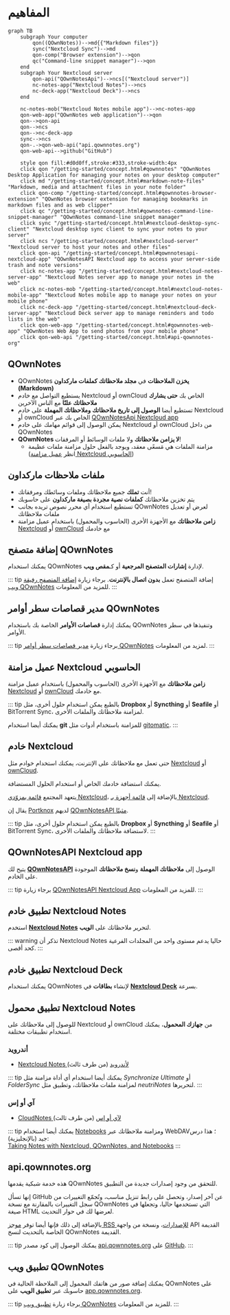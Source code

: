 # المفاهيم

<style scoped>
  /* Remove max-width for content so there is enough space for the Mermaid diagram */
  /* We need "scoped" or this will leak to all other pages! */
  /* We need "main" to be more specific than the default style */
  main .theme-default-content:not(.custom) {
    max-width: none;
  }
</style>

```mermaid
graph TB
    subgraph Your computer
        qon((QOwnNotes))-->md{{"Markdown files"}}
        sync("Nextcloud Sync")-->md
        qon-comp("Browser extension")-->qon
        qc("Command-line snippet manager")-->qon
    end
    subgraph Your Nextcloud server
        qon-api("QOwnNotesApi")-->ncs[("Nextcloud server")]
        nc-notes-app("Nextcloud Notes")-->ncs
        nc-deck-app("Nextcloud Deck")-->ncs
    end

    nc-notes-mob("Nextcloud Notes mobile app")-->nc-notes-app
    qon-web-app("QOwnNotes web application")-->qon
    qon-->qon-api
    qon-->ncs
    qon-->nc-deck-app
    sync-->ncs
    qon-.->qon-web-api("api.qownnotes.org")
    qon-web-api-->github("GitHub")

    style qon fill:#d0d0ff,stroke:#333,stroke-width:4px
    click qon "/getting-started/concept.html#qownnotes" "QOwnNotes Desktop Application for managing your notes on your desktop computer"
    click md "/getting-started/concept.html#markdown-note-files" "Markdown, media and attachment files in your note folder"
    click qon-comp "/getting-started/concept.html#qownnotes-browser-extension" "QOwnNotes browser extension for managing bookmarks in markdown files and as web clipper"
    click qc "/getting-started/concept.html#qownnotes-command-line-snippet-manager" "QOwnNotes command-line snippet manager"
    click sync "/getting-started/concept.html#nextcloud-desktop-sync-client" "Nextcloud desktop sync client to sync your notes to your server"
    click ncs "/getting-started/concept.html#nextcloud-server" "Nextcloud server to host your notes and other files"
    click qon-api "/getting-started/concept.html#qownnotesapi-nextcloud-app" "QOwnNotesAPI Nextcloud app to access your server-side trash and note versions"
    click nc-notes-app "/getting-started/concept.html#nextcloud-notes-server-app" "Nextcloud Notes server app to manage your notes in the web"
    click nc-notes-mob "/getting-started/concept.html#nextcloud-notes-mobile-app" "Nextcloud Notes mobile app to manage your notes on your mobile phone"
    click nc-deck-app "/getting-started/concept.html#nextcloud-deck-server-app" "Nextcloud Deck server app to manage reminders and todo lists in the web"
    click qon-web-app "/getting-started/concept.html#qownnotes-web-app" "QOwnNotes Web App to send photos from your mobile phone"
    click qon-web-api "/getting-started/concept.html#api-qownnotes-org"
```

## QOwnNotes

- QOwnNotes **يخزن الملاحظات** في **مجلد ملاحظاتك كملفات ماركداون (Markdown)**
- يستطيع التواصل مع خادم Nextcloud أو ownCloud الخاص بك **حتى يشارك ملاحظاتك علنًا** مع الناس الآخرين
- تستطيع أيضا **الوصول إلى تاريخ ملاحظاتك وملاحظاتك المهملة** على خادم Nextcloud أو ownCloud الخاص بك عبر [QOwnNotesApi Nextcloud app](#qownnotesapi-nextcloud-app)
- يمكن الوصول إلى قوائم مهامك على خادم Nextcloud أو ownCloud من داخل QOwnNotes
- **QOwnNotes لا يزامن ملاحظاتك** ولا ملفات الوسائط أو المرفقات!
  - مزامنة الملفات هي مَسعًى معقد، ويوجد بالفعل حلول مزامنة ملفات عظيمة (انظر [عميل مزامنة Nextcloud الحاسوبي](#nextcloud-desktop-sync-client))

## ملفات ملاحظات ماركداون

- أنت **تملك** جميع ملاحظاتك وملفات وسائطك ومرفقاتك!
- يتم تخزين ملاحظاتك **كملفات نصية مجردة بصيغة ماركداون** على حاسوبك
- تستطيع استخدام أي محرر نصوص تريده بجانب QOwnNotes لعرض أو تعديل ملفات ملاحظاتك
- **زامن ملاحظاتك** مع الأجهزة الأخرى (الحاسوب والمحمول) باستخدام عميل مزامنة [Nextcloud](https://nextcloud.com/) أو [ownCloud](https://owncloud.org/) مع&nbsp;خادمك

## إضافة متصفح QOwnNotes

يمكنك استخدام QOwnNotes لإدارة **إشارات المتصفح المرجعية** أو كـ**مقص ويب**.

::: tip
إضافة المتصفح تعمل **بدون اتصال بالإنترنت**. برجاء زيارة [إضافة المتصفح رفيقة ويب QOwnNotes](browser-extension.md) للمزيد من المعلومات.
:::

## مدير قصاصات سطر أوامر QOwnNotes

يمكنك إدارة **قصاصات الأوامر** الخاصة بك باستخدام QOwnNotes وتنفيذها في سطر الأوامر.

::: tip
برجاء زيارة [مدير قصاصات سطر أوامر QOwnNotes](command-line-snippet-manager.md) لمزيد من المعلومات.
:::

## عميل مزامنة Nextcloud الحاسوبي

**زامن ملاحظاتك** مع الأجهزة الأخرى (الحاسوب والمحمول) باستخدام عميل مزامنة [Nextcloud](https://nextcloud.com/) أو [ownCloud](https://owncloud.org/) مع&nbsp;خادمك.

::: tip
بالطبع يمكن استخدام حلول أخرى، مثل **Dropbox** أو **Syncthing** أو **Seafile** أو BitTorrent Sync، لمزامنة ملاحظاتك والملفات الأخرى.

يمكنك أيضا استخدام **git** للمزامنة باستخدام أدوات مثل [gitomatic](https://github.com/muesli/gitomatic/).
:::

## خادم Nextcloud

حتى تعمل مع ملاحظاتك على الإنترنت، يمكنك استخدام خوادم مثل [Nextcloud](https://nextcloud.com/) أو [ownCloud](https://owncloud.org/).

يمكنك استضافة خادمك الخاص أو استخدام الحلول المستضافة.

يتعهد المجتمع [قائمة بمزوّدي Nextcloud](https://github.com/nextcloud/providers#providers)، بالإضافة إلى [قائمة أجهزة بـ&nbsp;Nextcloud](https://nextcloud.com/devices/).

يقال إن [Portknox](https://portknox.net) لديهم [QOwnNotesAPI مثبتًا](https://portknox.net/en/app_listing).

::: tip
بالطبع يمكن استخدام حلول أخرى، مثل **Dropbox** أو **Syncthing** أو **Seafile** أو BitTorrent Sync، لاستضافة ملاحظاتك والملفات الأخرى.
:::

## QOwnNotesAPI Nextcloud app

يتيح لك [**QOwnNotesAPI**](https://github.com/pbek/qownnotesapi) الوصول إلى **ملاحظاتك المهملة** و**نسخ ملاحظاتك** الموجودة على الخادم.

::: tip
برجاء زيارة [QOwnNotesAPI Nextcloud App](qownnotesapi.md) للمزيد من المعلومات.
:::

## تطبيق خادم Nextcloud Notes

استخدم [**Nextcloud Notes**](https://github.com/nextcloud/notes) لتحرير ملاحظاتك على **الويب**.

::: warning
تذكر أن Nextcloud Notes حاليا يدعم مستوى واحد من المجلدات الفرعية كحد أقصى.
:::

## تطبيق خادم Nextcloud Deck

يمكنك استخدام QOwnNotes لإنشاء **بطاقات** في [**Nextcloud Deck**](https://github.com/nextcloud/deck) بسرعة.

## تطبيق محمول Nextcloud Notes

للوصول إلى ملاحظاتك على Nextcloud أو ownCloud من **جهازك المحمول**، يمكنك استخدام تطبيقات مختلفة.

### أندرويد

- [Nextcloud Notes لأندرويد](https://play.google.com/store/apps/details?id=it.niedermann.owncloud.notes) (من طرف ثالث)

::: tip
يمكنك أيضا استخدام أي أداة مزامنة مثل _Synchronize Ultimate_ أو _FolderSync_ لمزامنة ملفات ملاحظاتك، وتطبيق مثل _neutriNotes_ لتحريرها.
:::

### آي أو إس

- [CloudNotes لآي أو إس](https://itunes.apple.com/de/app/cloudnotes-owncloud-notes/id813973264?mt=8) (من طرف ثالث)

::: tip
يمكنك أيضا استخدام [Notebooks](https://itunes.apple.com/us/app/notebooks-write-and-organize/id780438662) ومزامنة ملاحظاتك عبر WebDAV؛ هذا درس جيد (بالإنجليزية):<br/>[Taking Notes with Nextcloud, QOwnNotes, and Notebooks](https://lifemeetscode.com/blog/taking-notes-with-nextcloud-qownnotes-and-notebooks)
:::

## api.qownnotes.org

هذه خدمة شبكية يقدمها QOwnNotes للتحقق من وجود إصدارات جديدة من التطبيق.

إنها تسأل GitHub عن آخر إصدار، وتحصل على رابط تنزيل مناسب، وتُجمّع التغييرات من سجل التغييرات بالمقارنة مع نسخة QOwnNotes التي تستخدمها حاليا، وتجعلها في صيغة HTML لعرضها لك في حوار التحديث.

بالإضافة إلى ذلك فإنها أيضا توفر [موجز RSS للإصدارات](http://api.qownnotes.org/rss/app-releases)، ونسخة من واجهة API القديمة الخاصة بالتحديث لنسخ QOwnNotes القديمة.

::: tip
يمكنك الوصول إلى كود مصدر [api.qownnotes.org](https://api.qownnotes.org) على [GitHub](https://github.com/qownnotes/api).
:::

## تطبيق ويب QOwnNotes

يمكنك إضافة صور من هاتفك المحمول إلى الملاحظة الحالية في QOwnNotes على حاسوبك عبر **تطبيق الويب** على [app.qownnotes.org](https://app.qownnotes.org/).

::: tip
برجاء زيارة [تطبيق ويب QOwnNotes](web-app.md) للمزيد من المعلومات.
:::
